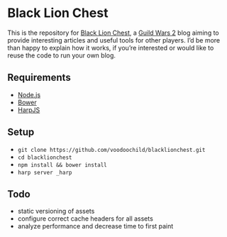 # Black Lion Chest

This is the repository for [Black Lion Chest](http://blacklionchest.co.uk/), a
[Guild Wars 2](https://www.guildwars2.com/en/) blog aiming to provide interesting
articles and useful tools for other players. I’d be more than happy to explain how it works,
if you’re interested or would like to reuse the code to run your own blog.

## Requirements

- [Node.js](http://nodejs.org/)
- [Bower](http://bower.io/)
- [HarpJS](http://harpjs.com/)

## Setup

- `git clone https://github.com/voodoochild/blacklionchest.git`
- `cd blacklionchest`
- `npm install && bower install`
- `harp server _harp`

## Todo

- static versioning of assets
- configure correct cache headers for all assets
- analyze performance and decrease time to first paint
